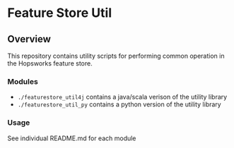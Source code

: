 # Feature Store Util

## Overview

This repository contains utility scripts for performing common operation in the Hopsworks feature store.

### Modules

- `./featurestore_util4j` contains a java/scala verison of the utility library
- `./featurestore_util_py` contains a python version of the utility library

### Usage

See individual README.md for each module
